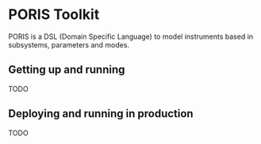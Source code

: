 # PORIS Toolkit

PORIS is a DSL (Domain Specific Language) to model instruments based in subsystems, parameters and modes.

## Getting up and running

TODO

## Deploying and running in production

TODO
